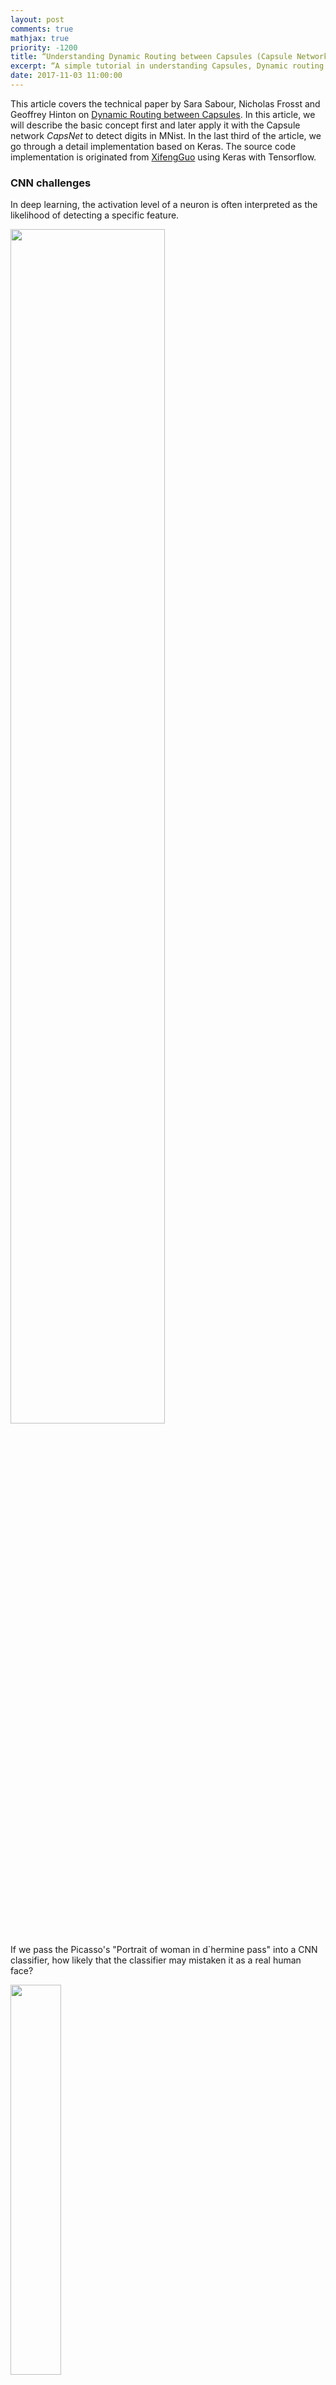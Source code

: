 ```yaml
---
layout: post
comments: true
mathjax: true
priority: -1200
title: “Understanding Dynamic Routing between Capsules (Capsule Networks)”
excerpt: “A simple tutorial in understanding Capsules, Dynamic routing and Capsule Network CapsNet”
date: 2017-11-03 11:00:00
---
```


This article covers the technical paper by Sara Sabour, Nicholas Frosst and Geoffrey Hinton on [Dynamic Routing between Capsules](https://arxiv.org/pdf/1710.09829.pdf). In this article, we will describe the basic concept first and later apply it with the Capsule network _CapsNet_ to detect digits in MNist. In the last third of the article, we go through a detail implementation based on Keras. The source code implementation is originated from [XifengGuo](https://github.com/XifengGuo/CapsNet-Keras) using Keras with Tensorflow. 

### CNN challenges

In deep learning, the activation level of a neuron is often interpreted as the likelihood of detecting a specific feature. 

<div class="imgcap">
<img src="/assets/capsule/fc.jpg" style="border:none;width:70%;">
</div>

If we pass the Picasso's "Portrait of woman in d`hermine pass" into a CNN classifier, how likely that the classifier may mistaken it as a real human face?

<div class="imgcap">
<img src="/assets/capsule/picasso.jpg" style="border:none;width:40%;">
</div>

CNN is good at detecting features but less effective at exploring the spatial relationships among features (perspective, size, orientation). For example, the following picture may fool a _simple_ CNN model in believing that this a good sketch of a human face.

<div class="imgcap">
<img src="/assets/capsule/face2.jpg" style="border:none;width:20%;">
</div>
[(image source)](http://sharenoesis.com/article/draw-face/84)

A simple CNN model can extract the features for nose, eyes and mouth correctly but will wrongly activate the neuron for the face detection. Without realize the mis-match in spatial orientation and size, the activation for the face detection will be too high.

<div class="imgcap">
<img src="/assets/capsule/face4.jpg" style="border:none;width:60%;">
</div>

Now, we imagine that each neuron contains the likelihood as well as properties of the features. For example, it outputs a vector containing [likelihood, orientation, size]. With this spatial information, we can detect the in-consistence in the orientation and size among the nose, eyes and ear features and therefore output a much lower activation for the face detection.

<div class="imgcap">
<img src="/assets/capsule/face5.jpg" style="border:none;width:60%;">
</div>

Instead of using the term neurons, the technical paper uses the term **capsules** to indicate that capsules output a vector instead of a single scaler value.

### Equivariance

Conceptually, a CNN model uses multiple neurons and layers in capturing different feature's variants:
<div class="imgcap">
<img src="/assets/capsule/cnn1.jpg" style="border:none;width;">
</div>

A capsule network share the same capsule to detect multiple variants in a simpler network.

<div class="imgcap">
<img src="/assets/capsule/c21.jpg" style="border:none;width:40%;">
<img src="/assets/capsule/c22.jpg" style="border:none;width:40%;">
</div>

**Equivariance** is the detection of objects that can transform to each other. Intuitively, a capsule detects the face is rotated right 20° (or rotated left 20°) rather than realizes the face matched a variant that is rotated 20°. By forcing the model to learn the feature variant in a capsule, we _may_ extrapolate possible variants more effectively with less training data.

MNist dataset contains 55,000 training data. i.e. 5,500 samples per digits. However, it is unlikely that children need to read this large amount of samples to learn digits. Our existing deep learning models including CNN seem inefficient in utilizing datapoints. 

> With feature property as part of the information extracted by capsules, we _may_ generalize the model better without an over extensive amount of labeled data.

### Capsule

> A capsule is a group of neurons that not only capture the likelihood but also the parameters of the specific feature. 

For example, the first row below indicates the probabilities of detecting the number "7" by a neuron. A 2-D capsule is formed by combining 2 neurons. This capsule outputs a 2-D vector in detecting the number "7". For the first image in the second row, it outputs a vector $$ v = (0, 0.9)$$. The magnitude of the vector $$ \| v \| = \sqrt{ 0^2 + 0.9^2 } = 0.9 $$ corresponds to the probability of detecting "7". The second image of each row looks more like a "1" than a "7". Therefore its corresponding likelihood as "7" is smaller (smaller scaler value or smaller vector's magnitude but with the same orientation) .

<div class="imgcap">
<img src="/assets/capsule/cap1.jpg" style="border:none;width:60%;">
</div>

In the third row, we rotate the image by 20°. The capsule will generate vectors with the same magnitude but different orientations. Here, the angle of the vector represents the angle of rotation for the number "7". As we can image, we can add 2 more neurons to a capsule to capture the size and stroke width. 

<div class="imgcap">
<img src="/assets/capsule/style.jpg" style="border:none;width:30%;">
</div>

> We call the output vector of a capsule as the **activity vector** with magnitude represents the probability of detecting a feature and its orientation represents its parameters (properties).

### Compute the output of a capsule

Recall a fully connected neural network:

<div class="imgcap">
<img src="/assets/capsule/fc1.jpg" style="border:none;width:35%;">
</div>

The output of each neuron is computed from the output of the neurons from the previous layer:

$$
\begin{split}
z_j &= \sum_i W_{ij} x_i \\
y_j &= ReLU(z_j) \\
\end{split}
$$

which $$W_{ij}, z_j$$ and $$y_i$$ are all scalars. 

For a capsule, the input $$u_i$$ and the output $$v_j$$ of a capsule are vectors. The output of a capsule is computed by the dynamic routing.

<div class="imgcap">
<img src="/assets/capsule/fc2.jpg" style="border:none;width:35%;">
</div>

We apply a **transformation matrix** $$W_{ij}$$ to the capsule output $$ u_i $$ of the pervious layer. For example, with a $$p \times k $$ matrix, we transform $$u_i$$ to $$\hat{u}_{j \vert i}$$ from k-dimension to p-dimension. ($$ (p \times k) \times (k \times 1) \implies p \times 1$$) Then we compute a weighted sum $$s_j$$ with weights $$c_{ij}$$.

$$
\begin{split}
\hat{u}_{j|i} &= W_{ij} u_i \\
s_j & = \sum_i c_{ij}  \hat{u}_{j|i} \\
\end{split}
$$

$$c_{ij}$$ are **coupling coefficients** that are calculated by the iterative dynamic routing process (discussed next) and $$ \sum_{j} c_{ij}$$ are designed to sum to one. Conceptually, $$c_{ij}$$ measures how likely capsule $$i$$ may activate capsule $$j$$.

Instead of applying a ReLU function, we apply a squashing function to $$s_j$$ so the final output vector $$v_j$$ of the capsule has length between 0 and 1. This function shrinks small vectors to zero and large vectors to unit vectors.


$$
\begin{split}
v_{j} & = \frac{\| s_{j} \|^2}{ 1 + \| s_{j} \|^2} \frac{s_{j}}{ \| s_{j} \|}  \\
\end{split}
$$


$$
\begin{split}
v_{j} & \approx \| s_{j} \| s_{j}  \quad & \text{for } s_{j} \text { is small. } \\
v_{j} & \approx \frac{s_{j}}{ \| s_{j} \|}  \quad & \text{for } s_{j} \text { is large. } \\
\end{split}
$$

### Iterative dynamic Routing

In capsule, we use iterative dynamic routing to compute the capsule output by calculating an intermediate value $$c_{ij}$$ (coupling coefficient).

<div class="imgcap">
<img src="/assets/capsule/face6.jpg" style="border:none;width:65%;">
</div>

Recall that the **prediction vector** $$\hat{u}_{j \vert i}$$ is computed as:

$$
\begin{split}
\hat{u}_{j|i} &= W_{ij} u_i \\
\end{split}
$$

and the **activity vector** $$v_j$$ (the capsule $$j$$ output) is:

$$
\begin{split}
s_j & = \sum_i c_{ij}  \hat{u}_{j|i} \\
v_{j} & = \frac{\| s_{j} \|^2}{ 1 + \| s_{j} \|^2} \frac{s_{j}}{ \| s_{j} \|}  \\
\end{split}
$$

Intuitively, prediction vector $$\hat{u}_{j \vert i}$$ is the prediction (**vote**) from the capsule $$i$$ on the output of the capsule $$j$$ above. If the activity vector has close similarity with the prediction vector, we conclude that both capsules are highly related. For example, the mouth capsule is part of the face capsule. Such similarity is measured using the scalar product of the prediction and the activity vector.  

$$
\begin{split}
b_{ij} ← \hat{u}_{j \vert i} \cdot v_j \\
\end{split}
$$

Therefore, the similarity score $$b_{ij}$$ takes into account on both likeliness and the feature properties, instead of just likeliness in neurons. $$ b_{ij} $$ remains low if the activation $$u_i$$ of capsule $$i$$ is low since $$\hat{u}_{j \vert i}$$ is computed from $$u_i$$. i.e. $$b_{ij}$$ should remain low for the face capsule if the mouth capsule is not activated.

The coupling coefficients $$ c_{ij} $$ is computed as the softmax of $$ b_{ij} $$:

$$
\begin{split}
c_{ij} & = \frac{\exp{b_{ij}}} {\sum_k \exp{b_{ik}} } \\
\end{split}
$$

To make $$b_{ij}$$ more accurate , it is updated iteratively in multiple iterations (typically in 3 iterations). 

$$
\begin{split}
b_{ij} ← b_{ij} + \hat{u}_{j \vert i} \cdot v_j \\
\end{split}
$$

Here is the final pseudo code for the dynamic routing:

<div class="imgcap">
<img src="/assets/capsule/alg.jpg" style="border:none;width:90%;">
</div>

[Source Sara Sabour, Nicholas Frosst, Geoffrey Hinton](https://arxiv.org/pdf/1710.09829.pdf) 

> Routing a capsule to the capsule in the layer above based on relevancy is called **Routing-by-agreement**.


The dynamic routing is not a complete replacement of the backpropagation. The transformation matrix $$W$$ is still trained with the backpropagation using a cost function. We use dynamic routing to compute the output of a capsule. We compute $$c_{ij}$$ to quantify the connection between a capsule and its parent capsules. This value is important but short lived. We re-initialize it to 0 for every datapoint before the dynamic routing calculation. To calculate a capsule output, training or testing, we always redo the dynamic routing calculation.



### Max pooling shortcoming

The max pooling in a CNN handles translational variance. Even a feature is slightly moved, if it is still within the pooling window, it can still be detected. Nevertheless, this approach keeps only the max feature (the most dominating) and throws away the others. Capsules maintain a weighted sum of features from the previous layer. Hence, it is more suitable in detecting overlapping features. For example detecting multiple overlapping digits in the handwriting:

<div class="imgcap">
<img src="/assets/capsule/over.jpg" style="border:none">
</div>

### Significant of routing-by-agreement with capsules

In a fully connected network, we calculate the neuron with

$$
y_j =  ReLU( \sum_{i} W_{ij} * x_i + b_{j} ),
$$

and $$W$$ is trained by the backpropagation with a global cost function. Iterative dynamic routing provides an alternative of calculating how a capsule is activated by using local features' properties. Theoretically, we can group capsules better and simpler to form a **parse tree** with reduced risk of adversaries.

<div class="imgcap">
<img src="/assets/capsule/face7.jpg" style="border:none;width:45%;">
</div>

The iterative dynamic routing with capsules is just one showcase in demonstrating the routing-by-agreement. In a second paper on capsules _Matrix capsules with EM routing_, a matrix capsule [likeliness, 4x4 pose matrix] is proposed with a new Expectation-maximization (EM) routing. The pose matrices are designed to capture different viewpoints so a capsule can capture objects with different azimuths and elevations.

<div class="imgcap">
<img src="/assets/capsule/data.png" style="border:none;width:50%">
</div>

(Source from the paper Matrix capsules with EM routing)

We apply a clustering technique, the EM routing, to cluster related capsules to form a parent capsule. Even the viewpoint may change, the votes will change in a co-ordinate way so the EM routing can still cluster the same children capsules together.

<div class="imgcap">
<img src="/assets/capsule/cluster2.jpg" style="border:none;width:80%">
</div>

The first paper opens a new approach in the deep learning, and the second paper explores deeper into its potential. For those interested, I will suggest my second article on [Matrix capsule](https://jhui.github.io/2017/11/14/Matrix-Capsules-with-EM-routing-Capsule-Network/).

### CapsNet architecture

Finally, we apply capsules to build the CapsNet to classify the MNist digits. The following is the architecture using CapsNet.

<div class="imgcap">
<img src="/assets/capsule/arch1.jpg" style="border:none;width:70%;">
</div>

Image is feed into the ReLU Conv1 which is a standard convolution layer. It applies 256 9x9 kernels to generate an output with 256 channels (feature maps). With stride 1 and no padding, the spatial dimension is reduced to 20x20. ( 28-9+1=20) 

It is then feed into PrimaryCapsules which is a modified convolution layer supporting capsules. It generates a 8-D vector instead of a scalar. PrimaryCapsules used 8x32 kernels to generate 32 8-D capsules. (i.e. 8 output neurons are grouped together to form a capsule) PrimaryCapsules uses 9x9 kernels with stride 2 and no padding to reduce the spatial dimension from 20x20 to 6x6 ( $$ \lfloor \frac{20-9}{2} \rfloor + 1 = 6 $$). In PrimaryCapsules, we have 32x6x6 capsules. 

It is then feed into DigiCaps which apply a transformation matrix $$W_{ij} $$ with shape 16x8 to convert the 8-D capsule to a 16-D capsule for each class $$j$$ (from 1 to 10).

$$
\begin{split}
\hat{u}_{j|i} &= W_{ij} u_i \\
\end{split}
$$

The final output $$v_j$$ for class $$j$$ is computed as:

$$
\begin{split}
s_j & = \sum_i c_{ij}  \hat{u}_{j|i} \\
v_{j} & = \frac{\| s_{j} \|^2}{ 1 + \| s_{j} \|^2} \frac{s_{j}}{ \| s_{j} \|}  \\
\end{split}
$$

Because there are 10 classes, the shape of DigiCaps is 10x16 (10 16-D vector.) Each vector $$v_j$$ acts as the capsule for class $$j$$. The probability of the image to be classify as $$j$$ is computed by $$\| v_j \|$$. In our example, the true label is 7 and $$v_7$$ is the latent representation of our input. With a 2 hidden fully connected layers, we can reconstruct the 28x28 image from $$v_7$$.

Here is the summary of each layers:

| Layer Name | Apply | Output shape |
| --- | --- | --- | --- |
| Image | Raw image array |  28x28x1|
| ReLU Conv1 | Convolution layer with 9x9 kernels output 256 channels, stride 1, no padding with ReLU  | 20x20x256 |
| PrimaryCapsules | Convolution capsule layer with 9x9 kernel output 32x6x6 8-D capsule, stride 2, no padding  | 6x6x32x8 |
| DigiCaps | Capsule output computed from a $$W_{ij} $$ (16x8 matrix) between $$u_i$$ and $$v_j$$ ($$i$$ from 1 to 32x6x6 and $$j$$ from 1 to 10). | 10x16 |
| FC1 | Fully connected with ReLU | 512 |
| FC2 | Fully connected with ReLU | 1024 |
| Output image | Fully connected with sigmoid | 784 (28x28) | 

> Our capsule layers use convolution kernels to explore locality information.

### Loss function (Margin loss)

In our example, we want to detect multiple digits in a picture. Capsules use a separate margin loss $$L_c$$ for each category $$c$$ digit present in the picture:

$$
L_c = T_c \max(0, m^+ − \|v_c\|)^2 + λ (1 − T_c) \max(0, \|v_c\| − m^−)^2
$$

which $$T_c = 1$$ if an object of class $$c$$ is present. $$m^+ = 0.9$$ and $$m^− = 0.1$$. The λ down-weighting (default 0.5) stops the initial learning from shrinking the activity
vectors of all classes. The total loss is just the sum of the losses of all classes.

Computing the margin loss in Keras
```python
def margin_loss(y_true, y_pred):
    """
    :param y_true: [None, n_classes]
    :param y_pred: [None, num_capsule]
    :return: a scalar loss value.
    """
    L = y_true * K.square(K.maximum(0., 0.9 - y_pred)) + \
        0.5 * (1 - y_true) * K.square(K.maximum(0., y_pred - 0.1))

    return K.mean(K.sum(L, 1))
```

### CapsNet model

Here is the Keras code in creating the CapsNet model:
```python
def CapsNet(input_shape, n_class, num_routing):
    """
    :param input_shape: (None, width, height, channels)
    :param n_class: number of classes
    :param num_routing: number of routing iterations
    :return: A Keras Model with 2 inputs (image, label) and 
             2 outputs (capsule output and reconstruct image)
    """
    # Image
    x = layers.Input(shape=input_shape)

    # ReLU Conv1
    conv1 = layers.Conv2D(filters=256, kernel_size=9, strides=1, 
	             padding='valid', activation='relu', name='conv1')(x)

    # PrimaryCapsules: Conv2D layer with `squash` activation, 
    # reshape to [None, num_capsule, dim_vector]
    primarycaps = PrimaryCap(conv1, dim_vector=8, n_channels=32, 
	                    kernel_size=9, strides=2, padding='valid')

    # DigiCap: Capsule layer. Routing algorithm works here.
    digitcaps = DigiCaps(num_capsule=n_class, dim_vector=16, 
	        num_routing=num_routing, name='digitcaps')(primarycaps)

    # The length of the capsule's output vector 
    out_caps = Length(name='out_caps')(digitcaps)

    # Decoder network.
    y = layers.Input(shape=(n_class,))

    # The true label is used to extract the corresponding vj
    masked = Mask()([digitcaps, y])  
    x_recon = layers.Dense(512, activation='relu')(masked)
    x_recon = layers.Dense(1024, activation='relu')(x_recon)
    x_recon = layers.Dense(784, activation='sigmoid')(x_recon)
    x_recon = layers.Reshape(target_shape=[28, 28, 1], name='out_recon')(x_recon)

    # two-input-two-output keras Model
    return models.Model([x, y], [out_caps, x_recon])
```

The length of the capsule's output vector $$\| v_j \| $$ corresponds to the probability that it belong to the class $$j$$. For example, $$ \| v_7 \| $$ is the probability of the input image belongs to 7.
```python
class Length(layers.Layer):
    def call(self, inputs, **kwargs):
        # L2 length which is the square root 
        # of the sum of square of the capsule element
        return K.sqrt(K.sum(K.square(inputs), -1))
```
			
#### PrimaryCapsules

PrimaryCapsules converts 20x20 256 channels into 32x6x6 8-D capsules.
```python
def PrimaryCap(inputs, dim_vector, n_channels, kernel_size, strides, padding):
    """
    Apply Conv2D `n_channels` times and concatenate all capsules
    :param inputs: 4D tensor, shape=[None, width, height, channels]
    :param dim_vector: the dim of the output vector of capsule
    :param n_channels: the number of types of capsules
    :return: output tensor, shape=[None, num_capsule, dim_vector]
    """
    output = layers.Conv2D(filters=dim_vector*n_channels, kernel_size=kernel_size, strides=strides, padding=padding)(inputs)
    outputs = layers.Reshape(target_shape=[-1, dim_vector])(output)
    return layers.Lambda(squash)(outputs)
```

#### Squash function

Squash function behaves like a sigmoid function to squash a vector such that its length falls between 0 and 1.

$$
\begin{split}
v_{j} & = \frac{\| s_{j} \|^2}{ 1 + \| s_{j} \|^2} \frac{s_{j}}{ \| s_{j} \|}  \\
\end{split}
$$


```python
def squash(vectors, axis=-1):
    """
    The non-linear activation used in Capsule. It drives the length of a large vector to near 1 and small vector to 0
    :param vectors: some vectors to be squashed, N-dim tensor
    :param axis: the axis to squash
    :return: a Tensor with same shape as input vectors
    """
    s_squared_norm = K.sum(K.square(vectors), axis, keepdims=True)
    scale = s_squared_norm / (1 + s_squared_norm) / K.sqrt(s_squared_norm)
    return scale * vectors
```

#### DigiCaps with dynamic routing

DigiCaps converts the capsules in PrimaryCapsules to 10 capsules each making a prediction for class $$j$$. The following is the code in creating 10 (n_class) 16-D (dim_vector) capsules:
```python
# num_routing is default to 3
digitcaps = DigiCap(num_capsule=n_class, dim_vector=16, 
                  num_routing=num_routing, name='digitcaps')(primarycaps)
```

DigiCap is just a simple extension of a dense layer. Instead of taking a scalar and output a scalar, it takes a vector and output a vector:

* input shape = (None, input_num_capsule (32), input_dim_vector(8) )
* output shape = (None, num_capsule (10), dim_vector(16) ) 

Here is the DigiCaps and we will detail some part of the code for explanation later.
```python
class DigiCap(layers.Layer):
    """
    The capsule layer. 
 	
    :param num_capsule: number of capsules in this layer
    :param dim_vector: dimension of the output vectors of the capsules in this layer
    :param num_routings: number of iterations for the routing algorithm
    """
    def __init__(self, num_capsule, dim_vector, num_routing=3,
                 kernel_initializer='glorot_uniform',
                 b_initializer='zeros',
                 **kwargs):
        super(DigiCap, self).__init__(**kwargs)
        self.num_capsule = num_capsule    # 10
        self.dim_vector = dim_vector      # 16
        self.num_routing = num_routing    # 3
        self.kernel_initializer = initializers.get(kernel_initializer)
        self.b_initializer = initializers.get(b_initializer)

    def build(self, input_shape):
        "The input Tensor should have shape=[None, input_num_capsule, input_dim_vector]"		
        assert len(input_shape) >= 3, 
        self.input_num_capsule = input_shape[1]
        self.input_dim_vector = input_shape[2]

        # Transform matrix W
        self.W = self.add_weight(shape=[self.input_num_capsule, self.num_capsule, 
                                 self.input_dim_vector, self.dim_vector],
                                 initializer=self.kernel_initializer,
                                 name='W')

        # Coupling coefficient. 
        # The redundant dimensions are just to facilitate subsequent matrix calculation.
        self.b = self.add_weight(shape=[1, self.input_num_capsule, self.num_capsule, 1, 1],
                                    initializer=self.b_initializer,
                                    name='b',
                                    trainable=False)
        self.built = True

    def call(self, inputs, training=None):
        # inputs.shape = (None, input_num_capsule, input_dim_vector)
        # Expand dims to (None, input_num_capsule, 1, 1, input_dim_vector)
        inputs_expand = K.expand_dims(K.expand_dims(inputs, 2), 2)

        # Replicate num_capsule dimension to prepare being multiplied by W
        # Now shape = [None, input_num_capsule, num_capsule, 1, input_dim_vector]
        inputs_tiled = K.tile(inputs_expand, [1, 1, self.num_capsule, 1, 1])

        # Compute `inputs * W` by scanning inputs_tiled on dimension 0. 
        # inputs_hat.shape = [None, input_num_capsule, num_capsule, 1, dim_vector]
        inputs_hat = tf.scan(lambda ac, x: K.batch_dot(x, self.W, [3, 2]),
                             elems=inputs_tiled,
                             initializer=K.zeros([self.input_num_capsule, self.num_capsule, 1, self.dim_vector]))
        # Routing algorithm
        assert self.num_routing > 0, 'The num_routing should be > 0.'
        for i in range(self.num_routing):
            c = tf.nn.softmax(self.b, dim=2)  # dim=2 is the num_capsule dimension
            # outputs.shape=[None, 1, num_capsule, 1, dim_vector]
            outputs = squash(K.sum(c * inputs_hat, 1, keepdims=True))

            # last iteration needs not compute b which will not be passed to the graph any more anyway.
            if i != self.num_routing - 1:
                self.b += K.sum(inputs_hat * outputs, -1, keepdims=True)
        return K.reshape(outputs, [-1, self.num_capsule, self.dim_vector])
```

_build_ declares the self.W parameters representing the transform matrix W and self.b representing the $$b_{ij}$$. 
```python
    def build(self, input_shape):
        "The input Tensor should have shape=[None, input_num_capsule, input_dim_vector]"		
        assert len(input_shape) >= 3, 
        self.input_num_capsule = input_shape[1]
        self.input_dim_vector = input_shape[2]

        # Transform matrix W
        self.W = self.add_weight(shape=[self.input_num_capsule, self.num_capsule, 
                                 self.input_dim_vector, self.dim_vector],
                                 initializer=self.kernel_initializer,
                                 name='W')

        # Coupling coefficient. 
        # The redundant dimensions are just to facilitate subsequent matrix calculation.
        self.b = self.add_weight(shape=[1, self.input_num_capsule, self.num_capsule, 1, 1],
                                    initializer=self.b_initializer,
                                    name='b',
                                    trainable=False)
        self.built = True
```

To compute:

$$
\begin{split}
\hat{u}_{j|i} &= W_{ij} u_i \\
\end{split}
$$

The code first expand the dimension of $$u_i$$ and then multiple it with $$w$$. Nevertheless, the simple dot product implementation of $$ W_{ij} u_i $$ (commet out below) is replaced by tf.scan for better speed performance.

```python
class DigiCap(layers.Layer):
    ...

    def call(self, inputs, training=None):
        # inputs.shape = (None, input_num_capsule, input_dim_vector)
        # Expand dims to (None, input_num_capsule, 1, 1, input_dim_vector)
        inputs_expand = K.expand_dims(K.expand_dims(inputs, 2), 2)

        # Replicate num_capsule dimension to prepare being multiplied by W
        # Now shape = [None, input_num_capsule, num_capsule, 1, input_dim_vector]
        inputs_tiled = K.tile(inputs_expand, [1, 1, self.num_capsule, 1, 1])

        """  
        # Compute `inputs * W` 
        # By expanding the first dim of W.
        # W has shape (batch_size, input_num_capsule, num_capsule, input_dim_vector, dim_vector)
        w_tiled = K.tile(K.expand_dims(self.W, 0), [self.batch_size, 1, 1, 1, 1])
        
        # Transformed vectors, 
        inputs_hat.shape = (None, input_num_capsule, num_capsule, 1, dim_vector)
        inputs_hat = K.batch_dot(inputs_tiled, w_tiled, [4, 3])
        """
		
        # However, we will implement the same code with a faster implementation using tf.sacn	
        # Compute `inputs * W` by scanning inputs_tiled on dimension 0. 
        # inputs_hat.shape = [None, input_num_capsule, num_capsule, 1, dim_vector]
        inputs_hat = tf.scan(lambda ac, x: K.batch_dot(x, self.W, [3, 2]),
                             elems=inputs_tiled,
                             initializer=K.zeros([self.input_num_capsule, self.num_capsule, 1, self.dim_vector]))
```

Here is the code to implement the following Iterative dynamic Routing pseudo code.

<div class="imgcap">
<img src="/assets/capsule/alg.jpg" style="border:none;width:90%;">
</div>

```python
class DigiCap(layers.Layer):
    ...
    def call(self, inputs, training=None):
        ...
        # Routing algorithm
        assert self.num_routing > 0, 'The num_routing should be > 0.'
		
        for i in range(self.num_routing):  # Default: loop 3 times
            c = tf.nn.softmax(self.b, dim=2)  # dim=2 is the num_capsule dimension
			
            # outputs.shape=[None, 1, num_capsule, 1, dim_vector]
            outputs = squash(K.sum(c * inputs_hat, 1, keepdims=True))

            # last iteration needs not compute b which will not be passed to the graph any more anyway.
            if i != self.num_routing - 1:
                self.b += K.sum(inputs_hat * outputs, -1, keepdims=True)
        return K.reshape(outputs, [-1, self.num_capsule, self.dim_vector])
```

#### Image reconstruction

We use the true label to select $$ v_j $$ to reconstruct the image during training. Then we feed $$v_j$$ through 3 fully connected layers to re-generate the original image. 

Select $$v_j$$ in training with Mask
```python
class Mask(layers.Layer):
    """
    Mask a Tensor with shape=[None, d1, d2] by the max value in axis=1.
    Output shape: [None, d2]
    """
    def call(self, inputs, **kwargs):
        # use true label to select target capsule, shape=[batch_size, num_capsule]
        if type(inputs) is list:  # true label is provided with shape = [batch_size, n_classes], i.e. one-hot code.
            assert len(inputs) == 2
            inputs, mask = inputs
        else:  # if no true label, mask by the max length of vectors of capsules
            x = inputs
            # Enlarge the range of values in x to make max(new_x)=1 and others < 0
            x = (x - K.max(x, 1, True)) / K.epsilon() + 1
            mask = K.clip(x, 0, 1)  # the max value in x clipped to 1 and other to 0

        # masked inputs, shape = [batch_size, dim_vector]
        inputs_masked = K.batch_dot(inputs, mask, [1, 1])
        return inputs_masked
```

#### Reconstruction loss

A reconstruction loss $$ \| \text{image} - \text{reconstructed image} \|$$ is added to the loss function. It trains the network to capture the critical properties into the capsule. However, the reconstruction loss is multiple by a regularization factor (0.0005) so it does not dominate over the marginal loss.

### What capsule is learning?

Each capsule in DigiCaps is a 16-D vector. By slightly varying one dimension by holding other constant, we can learn what property for each dimension is capturing. Each row below is the reconstructed image (using the decoder) of changing only one dimension.

<div class="imgcap">
<img src="/assets/capsule/dim.png" style="border:none;width:70%;">
</div>

[Source Sara Sabour, Nicholas Frosst, Geoffrey Hinton](https://arxiv.org/pdf/1710.09829.pdf) 


